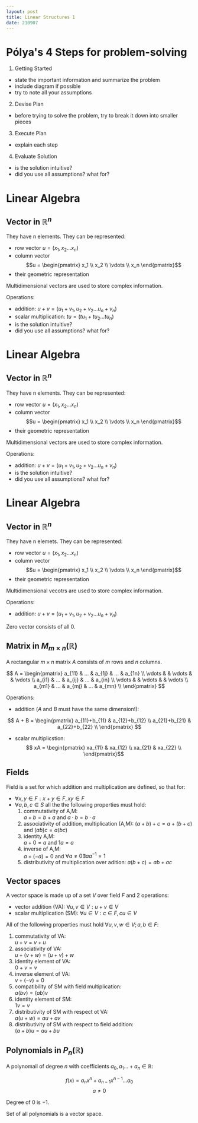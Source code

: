 ```yaml
---
layout: post
title: Linear Structures 1
date: 210907
---
```

#  Pólya's 4 Steps for problem-solving
 1. Getting Started
  - state the important information and summarize the problem
  - include diagram if possible
  - try to note all your assumptions
 2. Devise Plan
  - before trying to solve the problem, try to break it down into smaller pieces
 3. Execute Plan
  - explain each step
 4. Evaluate Solution
  - is the solution intuitive?
  - did you use all assumptions? what for?
  

#  Linear Algebra
## Vector in $\mathbb{R}^n$
They have n elements.
They can be represented:
 - row vector $u = (x_1, x_2...x_n)$
 - column vector $$u = \begin{pmatrix} x_1 \\ x_2 \\ \vdots \\ x_n \end{pmatrix}$$
 - their geometric representation

Multidimensional vectors are used to store complex information.

Operations:
 - addition: $u + v = (u_1 + v_1, u_2 + v_2 ... u_n + v_n)$
 - scalar multiplication: $tu = (tu_1 + tu_2 ... tu_n)$
  - is the solution intuitive?
  - did you use all assumptions? what for?
  

#  Linear Algebra
## Vector in $\mathbb{R}^n$
They have n elements.
They can be represented:
 - row vector $u = (x_1, x_2...x_n)$
 - column vector $$u = \begin{pmatrix} x_1 \\ x_2 \\ \vdots \\ x_n \end{pmatrix}$$
 - their geometric representation

Multidimensional vectors are used to store complex information.

Operations:
 - addition: $u + v = (u_1 + v_1, u_2 + v_2 ... u_n + v_n)$
  - is the solution intuitive?
  - did you use all assumptions? what for?
  

#  Linear Algebra
## Vector in $\mathbb{R}^n$
They have n elemets.
They can be represented:
 - row vector $u = (x_1, x_2...x_n)$
 - column vector $$u = \begin{pmatrix} x_1 \\ x_2 \\ \vdots \\ x_n \end{pmatrix}$$
 - their geometric representation

Multidimensional vecotrs are used to store complex information.

Operations:
 - addition: $u + v = (u_1 + v_1, u_2 + v_2 ... u_n + v_n)$
  
Zero vector consists of all 0.

## Matrix in $M_{m\times n}(\mathbb{R})$
A rectangular $m \times n$ matrix $A$ consists of $m$ rows and $n$ columns.

$$ A = \begin{pmatrix} 
 a_{11} & ... & a_{1j} & ... & a_{1n} \\
 \vdots &     & \vdots &     & \vdots \\
 a_{i1} & ... & a_{ij} & ... & a_{in} \\
 \vdots &     & \vdots &     & \vdots \\
 a_{m1} & ... & a_{mj} & ... & a_{mn} \\
\end{pmatrix}
$$

Operations:
 - addition ($A$ and $B$ must have the same dimension!):

$$ A + B = \begin{pmatrix} 
 a_{11}+b_{11} & a_{12}+b_{12}  \\
 a_{21}+b_{21} & a_{22}+b_{22}  \\
\end{pmatrix} $$

- scalar multiplicstion:
$$ xA =
\begin{pmatrix}
 xa_{11} & xa_{12} \\
 xa_{21} & xa_{22} \\
\end{pmatrix}$$

## Fields
Field is a set for which addition and multiplication are defined, so that for:
 - $\forall x,y \in F: x+y \in F, xy \in F$
 - $\forall a,b,c \in S$ all the the following properties must hold:
   1. commutativity of A,M:   
    $a+b = b+a$ and $a \cdot b = b \cdot a$
   2. associativity of addition, multiplication (A,M): 
    $(a+b) +c = a+(b+c)$ and $(ab)c = a(bc)$
   3. identity A,M:  
    $a+0 = a$ and $1a=a$
   4. inverse of A,M:  
    $a+(-a)=0$ and $\forall a \neq 0 \exists aa^{-1}=1$
   5. distributivity of multiplication over adition: 
    $a(b+c) = ab + ac$

## Vector spaces
A vector space is made up of a set $V$ over field $F$ and 2 operations:
 - vector addition (VA): $\forall u, v \in V: u+v \in V$
 - scalar multiplication (SM): $\forall u \in V: c\in F, cu \in V$  

All of the following properties must hold $\forall u,v,w \in V; a,b\in F$:
 1. commutativity of VA:  
  $u+v = v+u$
 2. associativity of VA:  
  $u +(v+w) = (u+v)+w$
 3. identity element of VA:  
  $0 + v=v$
 4. inverse element of VA:  
  $v + (-v) = 0$
 5. compatibility of SM with field multiplication:  
  $a(bv) = (ab)v$
 6. identity element of SM:  
  $1v=v$
 7. distributivity of SM with respect ot VA:  
  $a(u+w) = au + av$
 8. distributivity of SM with respect to field addition:  
  $(a+b)u = au + bu$

## Polynomials in $P_n(\mathbb R)$
A polynomail of degree $n$ with coefficients $a_0, a_1 ... + a_n \in \mathbb R$:

$$ f(x) = a_n x^n + a_{n-1} x^{n-1} ... a_0$$
$$ a \neq 0$$

Degree of $0$ is $-1$.

Set of all polynomials is a vector space.
